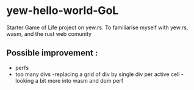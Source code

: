 # yew-hello-world-GoL

Starter Game of Life project on yew.rs. To familiarise myself with yew.rs, wasm, and the rust web comunity

## Possible improvement :
- perfs
 - too many divs 
  -replacing a grid of div by single div per active cell
 -looking a bit more into wasm and dom perf
